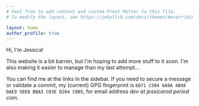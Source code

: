 ```yaml
---
# Feel free to add content and custom Front Matter to this file.
# To modify the layout, see https://jekyllrb.com/docs/themes/#overriding-theme-defaults

layout: home
author_profile: true
---
```


Hi, I'm Jessica!

This website is a bit barren, but I'm hoping to add more stuff to it soon. I'm also making it easier to manage than my last attempt...

You can find me at the links in the sidebar. If you need to secure a message or validate a commit, my (current) GPG fingerprint is `6D71 C504 6A9A 4B98 DAE9 5EE8 BBA3 C03E D204 C805`, for email address _dev at jessicarod period com_.